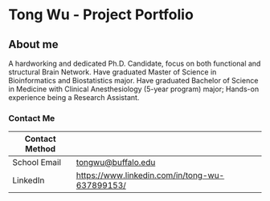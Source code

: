 # Tong Wu  - Project Portfolio

## About me

A hardworking and dedicated Ph.D. Candidate, focus on both functional and structural Brain Network. 
Have graduated Master of Science in Bioinformatics and Biostatistics major.
Have graduated Bachelor of Science in Medicine with Clinical Anesthesiology (5-year program) major; Hands-on experience being a Research Assistant.

### Contact Me

| Contact Method |  |
| --- | --- |
| School Email | tongwu@buffalo.edu |
| LinkedIn | https://www.linkedin.com/in/tong-wu-637899153/ |

